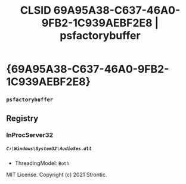 ﻿---
title: "CLSID 69A95A38-C637-46A0-9FB2-1C939AEBF2E8 | psfactorybuffer"
excerpt: What is COM-Object CLSID 69A95A38-C637-46A0-9FB2-1C939AEBF2E8?
---

# {69A95A38-C637-46A0-9FB2-1C939AEBF2E8}

### `psfactorybuffer`

## Registry


### InProcServer32

##### `C:\Windows\System32\AudioSes.dll`
* ThreadingModel: `Both`

MIT License. Copyright (c) 2021 Strontic.


